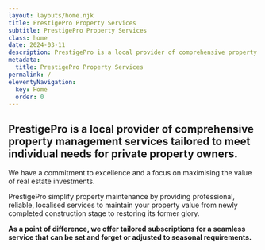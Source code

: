 ```yaml
---
layout: layouts/home.njk
title: PrestigePro Property Services
subtitle: PrestigePro Property Services
class: home
date: 2024-03-11
description: PrestigePro is a local provider of comprehensive property management services tailored to meet individual needs for private property owners.
metadata:
  title: PrestigePro Property Services
permalink: /
eleventyNavigation:
  key: Home
  order: 0
---
```






## PrestigePro is a local provider of comprehensive property management services tailored to meet individual needs for private property owners. ##
We have a commitment to excellence and a focus on maximising the value of real estate investments. 

PrestigePro simplify property maintenance by providing professional, reliable, localised services to maintain your property value from newly completed construction stage to restoring its former glory. 

**As a point of difference, we offer tailored subscriptions for a seamless service that can be set and forget or adjusted to seasonal requirements.**










